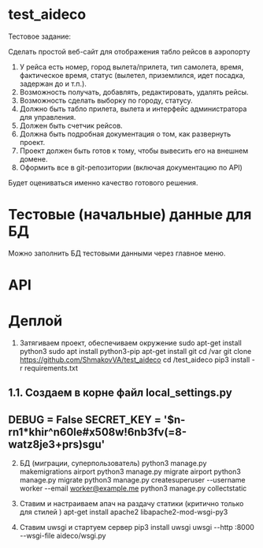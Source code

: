 # test_aideco
Тестовое задание:

Сделать простой веб-сайт для отображения табло рейсов в аэропорту

1. У рейса есть номер, город вылета/прилета, тип самолета, время, фактическое время, статус (вылетел, приземлился, идет посадка, задержан до и т.п.).
2. Возможность получать, добавлять, редактировать, удалять рейсы.
3. Возможность сделать выборку по городу, статусу.
4. Должно быть табло прилета, вылета и интерфейс администратора для управления.
5. Должен быть счетчик рейсов.
6. Должна быть подробная документация о том, как развернуть проект.
7. Проект должен быть готов к тому, чтобы вывесить его на внешнем домене.
8. Оформить все в git-репозитории (включая документацию по API)

Будет оцениваться именно качество готового решения.


# Тестовые (начальные) данные для БД
Можно заполнить БД тестовыми данными через главное меню.

# API

# Деплой

1. Затягиваем проект, обеспечиваем окружение
sudo apt-get install python3
sudo apt install python3-pip
apt-get install git
cd /var
git clone https://github.com/ShmakovVA/test_aideco
cd /test_aideco
pip3 install -r requirements.txt

1.1. Создаем в корне файл local_settings.py
--
DEBUG = False
SECRET_KEY = '$n-rn1*khir^n60le#x508w!6nb3fv(=8-watz8je3+prs)sgu'
--

2. БД (миграции, суперпользователь)
python3 manage.py makemigrations airport
python3 manage.py migrate airport
python3 manage.py migrate
python3 manage.py createsuperuser --username worker --email worker@example.me
python3 manage.py collectstatic

3. Ставим и настраиваем апач на раздачу статики (критично только для стилей <zerb foundation>)
apt-get install apache2 libapache2-mod-wsgi-py3

4. Ставим uwsgi и стартуем сервер
pip3 install uwsgi
uwsgi --http :8000 --wsgi-file aideco/wsgi.py


